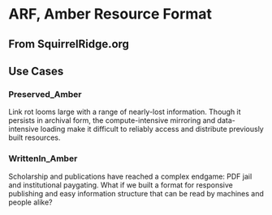# ARF, Amber Resource Format
## From SquirrelRidge.org

## Use Cases
### Preserved_Amber
Link rot looms large with a range of nearly-lost information. Though it persists in archival form, the compute-intensive mirroring and data-intensive loading make it difficult
to reliably access and distribute previously built resources.
### WrittenIn_Amber
Scholarship and publications have reached a complex endgame: PDF jail and institutional paygating. What if we built a format for responsive publishing and easy information
structure that can be read by machines and people alike?
